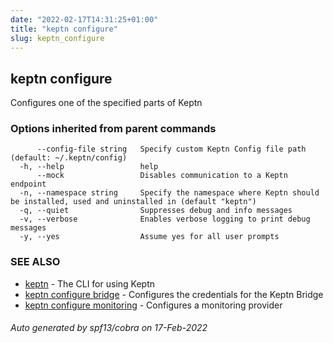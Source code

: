 ```yaml
---
date: "2022-02-17T14:31:25+01:00"
title: "keptn configure"
slug: keptn_configure
---
```

## keptn configure

Configures one of the specified parts of Keptn

### Options inherited from parent commands

```
      --config-file string   Specify custom Keptn Config file path (default: ~/.keptn/config)
  -h, --help                 help
      --mock                 Disables communication to a Keptn endpoint
  -n, --namespace string     Specify the namespace where Keptn should be installed, used and uninstalled in (default "keptn")
  -q, --quiet                Suppresses debug and info messages
  -v, --verbose              Enables verbose logging to print debug messages
  -y, --yes                  Assume yes for all user prompts
```

### SEE ALSO

* [keptn](../keptn/)	 - The CLI for using Keptn
* [keptn configure bridge](../keptn_configure_bridge/)	 - Configures the credentials for the Keptn Bridge
* [keptn configure monitoring](../keptn_configure_monitoring/)	 - Configures a monitoring provider

###### Auto generated by spf13/cobra on 17-Feb-2022
